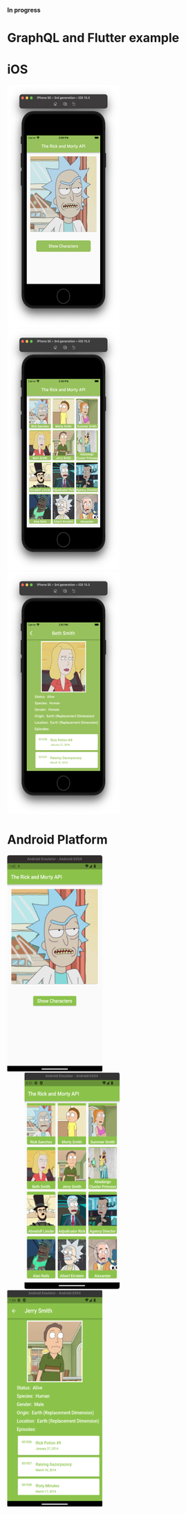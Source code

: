 **In progress**
# GraphQL and Flutter example

# iOS

<p align="left">
<img src="https://github.com/CodingFlutter/flutter_graphql/blob/main/assets/pics/ios_pic1.png" width="260" height="560" /> 
<img src="https://github.com/CodingFlutter/flutter_graphql/blob/main/assets/pics/ios_pic2.png" width="260" height="560" />
<img src="https://github.com/CodingFlutter/flutter_graphql/blob/main/assets/pics/ios_pic4.png" width="260" height="560" />
</p>


# Android Platform

<p align="left">
<img src="https://github.com/CodingFlutter/flutter_graphql/blob/main/assets/pics/and_pic1.png" width="220" height="500" /> 
<img src="https://github.com/CodingFlutter/flutter_graphql/blob/main/assets/pics/and_pic2.png" width="220" height="500" hspace="40"/>
<img src="https://github.com/CodingFlutter/flutter_graphql/blob/main/assets/pics/and_pic3.png" width="220" height="500" hspace="0"/> 
</p>
